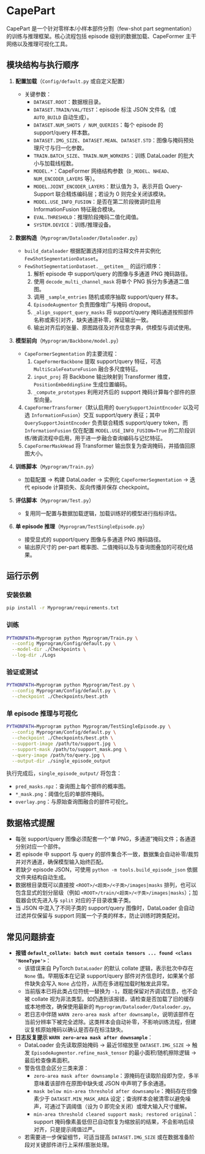 # CapePart

CapePart 是一个针对零样本/小样本部件分割（few-shot part segmentation）的训练与推理框架。核心流程包括 episode 级别的数据加载、CapeFormer 主干网络以及推理可视化工具。

## 模块结构与执行顺序

1. **配置加载**（`Config/default.py` 或自定义配置）
   - 关键参数：
     - `DATASET.ROOT`：数据根目录。
     - `DATASET.TRAIN/VAL/TEST`：episode 标注 JSON 文件名（或 `AUTO_BUILD` 自动生成）。
     - `DATASET.NUM_SHOTS / NUM_QUERIES`：每个 episode 的 support/query 样本数。
     - `DATASET.IMG_SIZE`、`DATASET.MEAN`、`DATASET.STD`：图像与掩码预处理尺寸与归一化参数。
     - `TRAIN.BATCH_SIZE`、`TRAIN.NUM_WORKERS`：训练 DataLoader 的批大小与加载线程数。
     - `MODEL.*`：CapeFormer 网络结构参数（`D_MODEL`、`NHEAD`、`NUM_ENCODER_LAYERS` 等）。
     - `MODEL.JOINT_ENCODER_LAYERS`：默认值为 3，表示开启 Query-Support 联合精炼编码层；若设为 0 则完全关闭该模块。
     - `MODEL.USE_INFO_FUSION`：是否在第二阶段微调时启用 InformationFusion 特征融合模块。
     - `EVAL.THRESHOLD`：推理阶段掩码二值化阈值。
     - `SYSTEM.DEVICE`：训练/推理设备。

2. **数据构造**（`Myprogram/Dataloader/Dataloader.py`）
   - `build_dataloader` 根据配置选择对应的注释文件并实例化 `FewShotSegmentationDataset`。
   - `FewShotSegmentationDataset.__getitem__` 的运行顺序：
     1. 解析 episode 中 support/query 的图像与多通道 PNG 掩码路径。
     2. 使用 `decode_multi_channel_mask` 将单个 PNG 拆分为多通道二值图。
     3. 调用 `_sample_entries` 随机或顺序抽取 support/query 样本。
     4. `EpisodeAugmentor` 负责图像增广与掩码 dropout。
     5. `_align_support_query_masks` 将 support/query 掩码通道按照部件名称或索引对齐，缺失通道补零，保证输出一致。
     6. 输出对齐后的张量、原图路径及对齐信息字典，供模型与调试使用。

3. **模型前向**（`Myprogram/Backbone/model.py`）
   - `CapeFormerSegmentation` 的主要流程：
     1. `CapeFormerBackbone` 提取 support/query 特征，可选 `MultiScaleFeatureFusion` 融合多尺度特征。
     2. `input_proj` 将 Backbone 输出映射到 Transformer 维度，`PositionEmbeddingSine` 生成位置编码。
     3. `_compute_prototypes` 利用对齐后的 support 掩码计算每个部件的原型向量。
    4. `CapeFormerTransformer`（默认启用的 `QuerySupportJointEncoder` 以及可选 `InformationFusion`）交互 support/query 表征；其中 `QuerySupportJointEncoder` 负责联合精炼 support/query token，而 `InformationFusion` 仅在配置 `MODEL.USE_INFO_FUSION=True` 的二阶段训练/微调流程中启用，用于进一步融合查询编码与记忆特征。
     5. `CapeFormerMaskHead` 将 Transformer 输出恢复为查询掩码，并插值回原图大小。

4. **训练脚本**（`Myprogram/Train.py`）
   - 加载配置 → 构建 DataLoader → 实例化 `CapeFormerSegmentation` → 迭代 episode 计算损失、反向传播并保存 checkpoint。

5. **评估脚本**（`Myprogram/Test.py`）
   - 复用同一配置与数据加载逻辑，加载训练好的模型进行指标评估。

6. **单 episode 推理**（`Myprogram/TestSingleEpisode.py`）
   - 接受显式的 support/query 图像与多通道 PNG 掩码路径。
   - 输出原尺寸的 per-part 概率图、二值掩码以及与查询图叠加的可视化结果。

## 运行示例

### 安装依赖

```bash
pip install -r Myprogram/requirements.txt
```

### 训练

```bash
PYTHONPATH=Myprogram python Myprogram/Train.py \
  --config Myprogram/Config/default.py \
  --model-dir ./Checkpoints \
  --log-dir ./Logs
```

### 验证或测试

```bash
PYTHONPATH=Myprogram python Myprogram/Test.py \
  --config Myprogram/Config/default.py \
  --checkpoint ./Checkpoints/best.pth
```

### 单 episode 推理与可视化

```bash
PYTHONPATH=Myprogram python Myprogram/TestSingleEpisode.py \
  --config Myprogram/Config/default.py \
  --checkpoint ./Checkpoints/best.pth \
  --support-image /path/to/support.jpg \
  --support-mask /path/to/support_mask.png \
  --query-image /path/to/query.jpg \
  --output-dir ./single_episode_output
```

执行完成后，`single_episode_output/` 将包含：

- `pred_masks.npz`：查询图上每个部件的概率图。
- `*_mask.png`：阈值化后的单部件掩码。
- `overlay.png`：与原始查询图融合的部件可视化。

## 数据格式提醒

- 每张 support/query 图像必须配套一个“单 PNG，多通道”掩码文件；各通道分别对应一个部件。
- 若 episode 中 support 与 query 的部件集合不一致，数据集会自动补零/裁剪并对齐通道，确保模型输入始终匹配。
- 若缺少 episode JSON，可使用 `python -m tools.build_episode_json` 依据文件夹结构自动生成。
- 数据根目录既可以直接按 `<ROOT>/<超类>/<子类>/images|masks` 排列，也可以包含显式的划分层级（例如 `<ROOT>/train/<超类>/<子类>/images|masks`）；加载器会优先进入与 `split` 对应的子目录收集子类。
- 当 JSON 中混入了不同子类的 support/query 图像时，DataLoader 会自动过滤并仅保留与 support 同属一个子类的样本，防止训练时跨类配对。

## 常见问题排查

- **报错 `default_collate: batch must contain tensors ... found <class 'NoneType'>`**：
  - 该错误来自 PyTorch `DataLoader` 的默认 collate 逻辑，表示批次中存在 `None` 值。早期版本在记录 support/query 部件对齐信息时，如果某个部件缺失会写入 `None` 占位符，从而在多进程加载时触发此异常。
  - 当前版本已将此类占位符统一替换为 `-1`，既能保留对齐调试信息，也不会被 collate 视为非法类型。如仍遇到该报错，请检查是否加载了旧的缓存或本地修改，确保使用最新的 `Myprogram/Dataloader/Dataloader.py`。
  - 若日志中伴随 `WARN zero-area mask after downsample`，说明该部件在当前分辨率下被完全滤除。这类样本会自动补零，不影响训练流程，但建议复核原始掩码以确认是否存在标注缺失。
- **日志反复提示 `WARN zero-area mask after downsample`**：
  - DataLoader 会先读取原始掩码 → 最近邻缩放至 `DATASET.IMG_SIZE` → 触发 `EpisodeAugmentor.refine_mask_tensor` 的最小面积/随机擦除逻辑 → 最后检查像素面积。
  - 警告信息会区分三类来源：
    - `zero-area mask after downsample`：源掩码在读取阶段即为空，多半意味着该部件在原图中缺失或 JSON 中声明了多余通道。
    - `mask below min-area threshold after downsample`：掩码存在但像素少于 `DATASET.MIN_MASK_AREA` 设定；查询样本会被清零以避免噪声，可通过下调阈值（设为 0 即完全关闭）或增大输入尺寸缓解。
    - `min-area threshold cleared support mask; restored original`：support 掩码像素虽低但已自动恢复为缩放前的结果，不会影响后续对齐，只是提示阈值过严。
  - 若需要进一步保留细节，可适当提高 `DATASET.IMG_SIZE` 或在数据准备阶段对关键部件进行上采样/膨胀处理。

